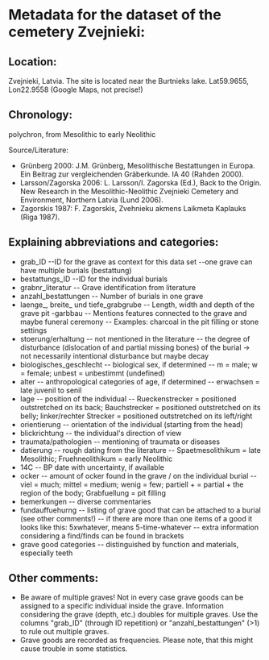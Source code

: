 # Metadata for the dataset of the cemetery Zvejnieki:

## Location:
Zvejnieki, Latvia. The site is located near the Burtnieks lake. Lat59.9655, Lon22.9558 (Google Maps, not precise!)

## Chronology:
polychron, from Mesolithic to early Neolithic

Source/Literature:
- Grünberg 2000: J.M. Grünberg, Mesolithische Bestattungen in Europa. Ein Beitrag zur vergleichenden Gräberkunde. IA 40 (Rahden 2000).
- Larsson/Zagorska 2006: L. Larsson/I. Zagorska (Ed.), Back to the Origin. New Research in the Mesolithic-Neolithic Zvejnieki Cemetery and Environment, Northern Latvia (Lund 2006).
- Zagorskis 1987: F. Zagorskis, Zvehnieku akmens Laikmeta Kaplauks (Riga 1987).

## Explaining abbreviations and categories:
- grab_ID
--ID for the grave as context for this data set
--one grave can have multiple burials (bestattung)
- bestattungs_ID
--ID for the individual burials
- grabnr_literatur
-- Grave identification from literature
- anzahl_bestattungen
-- Number of burials in one grave
- laenge_, breite_ und tiefe_grabgrube
-- Length, width and depth of the grave pit
-garbbau
-- Mentions features connected to the grave and maybe funeral ceremony
-- Examples: charcoal in the pit filling or stone settings
- stoerung/erhaltung
-- not mentioned in the literature 
-- the degree of disturbance (dislocation of and partial missing  bones) of the burial -> not necessarily intentional disturbance but maybe decay
- biologisches_geschlecht
-- biological sex, if determined
-- m = male; w = female; unbest = unbestimmt (undefined)
- alter
-- anthropological categories of age, if determined
-- erwachsen = late juvenil to senil
- lage
-- position of the individual
-- Rueckenstrecker = positioned outstretched on its back; Bauchstrecker = positioned outstretched on its belly; linker/rechter Strecker = positioned outstretched on its left/right
- orientierung
-- orientation of the individual (starting from the head)
- blickrichtung
-- the individual's direction of view
- traumata/pathologien
-- mentioning of traumata or diseases
- datierung
-- rough dating from the literature
-- Spaetmesolithikum = late Mesolithic; Fruehneolithikum = early Neolithic
- 14C
-- BP date with uncertainty, if available
- ocker
-- amount of ocker found in the grave / on the individual burial
-- viel = much; mittel = medium; wenig = few; partiell + = partial + the region of the body; Grabfuellung = pit filling
- bemerkungen
-- diverse commentaries
- fundauffuehurng
-- listing of grave good that can be attached to a burial (see other comments!)
-- if there are more than one items of a good it looks like this: 5xwhatever, means 5-time-whatever
-- extra information considering a find/finds can be found in brackets
- grave good categories
-- distinguished by function and materials, especially teeth

## Other comments:
- Be aware of multiple graves! Not in every case grave goods can be assigned to a specific individual inside the grave. Information considering the grave (depth, etc.) doubles for multiple graves. Use the columns "grab_ID" (through ID repetition) or "anzahl_bestattungen" (>1) to rule out multiple graves.
- Grave goods are recorded as frequencies. Please note, that this might cause trouble in some statistics.
